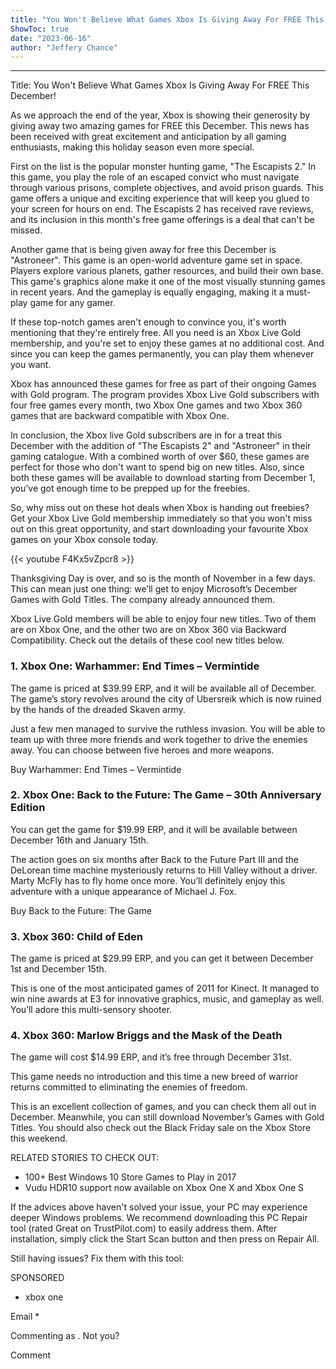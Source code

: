 ```yaml
---
title: "You Won't Believe What Games Xbox Is Giving Away For FREE This December!"
ShowToc: true 
date: "2023-06-16"
author: "Jeffery Chance"
---
```

*****
Title: You Won't Believe What Games Xbox Is Giving Away For FREE This December!

As we approach the end of the year, Xbox is showing their generosity by giving away two amazing games for FREE this December. This news has been received with great excitement and anticipation by all gaming enthusiasts, making this holiday season even more special.

First on the list is the popular monster hunting game, "The Escapists 2." In this game, you play the role of an escaped convict who must navigate through various prisons, complete objectives, and avoid prison guards. This game offers a unique and exciting experience that will keep you glued to your screen for hours on end. The Escapists 2 has received rave reviews, and its inclusion in this month's free game offerings is a deal that can't be missed.

Another game that is being given away for free this December is "Astroneer". This game is an open-world adventure game set in space. Players explore various planets, gather resources, and build their own base. This game's graphics alone make it one of the most visually stunning games in recent years. And the gameplay is equally engaging, making it a must-play game for any gamer.

If these top-notch games aren't enough to convince you, it's worth mentioning that they're entirely free. All you need is an Xbox Live Gold membership, and you're set to enjoy these games at no additional cost. And since you can keep the games permanently, you can play them whenever you want.

Xbox has announced these games for free as part of their ongoing Games with Gold program. The program provides Xbox Live Gold subscribers with four free games every month, two Xbox One games and two Xbox 360 games that are backward compatible with Xbox One.

In conclusion, the Xbox live Gold subscribers are in for a treat this December with the addition of "The Escapists 2" and "Astroneer" in their gaming catalogue. With a combined worth of over $60, these games are perfect for those who don't want to spend big on new titles. Also, since both these games will be available to download starting from December 1, you’ve got enough time to be prepped up for the freebies.

So, why miss out on these hot deals when Xbox is handing out freebies? Get your Xbox Live Gold membership immediately so that you won't miss out on this great opportunity, and start downloading your favourite Xbox games on your Xbox console today.

{{< youtube F4Kx5vZpcr8 >}} 



Thanksgiving Day is over, and so is the month of November in a few days. This can mean just one thing: we’ll get to enjoy Microsoft’s December Games with Gold Titles. The company already announced them.
 
Xbox Live Gold members will be able to enjoy four new titles. Two of them are on Xbox One, and the other two are on Xbox 360 via Backward Compatibility. Check out the details of these cool new titles below.
 
### 1. Xbox One: Warhammer: End Times – Vermintide
 

 
The game is priced at $39.99 ERP, and it will be available all of December. The game’s story revolves around the city of Ubersreik which is now ruined by the hands of the dreaded Skaven army.
 
Just a few men managed to survive the ruthless invasion. You will be able to team up with three more friends and work together to drive the enemies away. You can choose between five heroes and more weapons.
 
Buy Warhammer: End Times – Vermintide
 
### 2. Xbox One: Back to the Future: The Game – 30th Anniversary Edition
 
You can get the game for $19.99 ERP, and it will be available between December 16th and January 15th.
 
The action goes on six months after Back to the Future Part III and the DeLorean time machine mysteriously returns to Hill Valley without a driver. Marty McFly has to fly home once more. You’ll definitely enjoy this adventure with a unique appearance of Michael J. Fox.
 
Buy Back to the Future: The Game
 
### 3. Xbox 360: Child of Eden
 
The game is priced at $29.99 ERP, and you can get it between December 1st and December 15th.
 
This is one of the most anticipated games of 2011 for Kinect. It managed to win nine awards at E3 for innovative graphics, music, and gameplay as well. You’ll adore this multi-sensory shooter.
 
### 4. Xbox 360: Marlow Briggs and the Mask of the Death
 
The game will cost $14.99 ERP, and it’s free through December 31st.
 
This game needs no introduction and this time a new breed of warrior returns committed to eliminating the enemies of freedom.
 
This is an excellent collection of games, and you can check them all out in December. Meanwhile, you can still download November’s Games with Gold Titles. You should also check out the Black Friday sale on the Xbox Store this weekend.
 
RELATED STORIES TO CHECK OUT:
 
- 100+ Best Windows 10 Store Games to Play in 2017
 - Vudu HDR10 support now available on Xbox One X and Xbox One S

 
If the advices above haven't solved your issue, your PC may experience deeper Windows problems. We recommend downloading this PC Repair tool (rated Great on TrustPilot.com) to easily address them. After installation, simply click the Start Scan button and then press on Repair All.
 
Still having issues? Fix them with this tool:
 
SPONSORED
 
- xbox one

 
Email * 
 

Commenting as .
Not you?

 
Comment 





